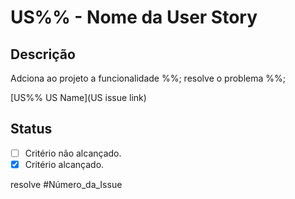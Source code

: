 # US%% - Nome da User Story
<!-- O que este pull request adiciona ao projeto? O que foi alterado?-->
## Descrição 
Adciona ao projeto a funcionalidade %%; resolve o problema %%;

<!-- Onde encontro a documentação da issue?-->
<!-- Ex: [Test Issue](https://github.com/fga-gpp-mds/2018.1-VoxPop-WebApp/issues/1)-->
[US%% US Name](US issue link) 

<!-- O que este pull request adiciona ao projeto? -->
## Status 
<!-- Ex:
- [x] 21/04 Validação correta de senha.
- [x] 20/04 Remover do administrador e adicionar ao usuário .
- [ ] DD/MM Confirmar sucesso da operação.
- [x] 19/04 Exibir popup correta ao usuário.
-->
- [ ] Critério não alcançado.
- [x] Critério alcançado.

<!-- Fecha a issue caso tenha sido finalizada(todos os critérios de aceitação alcançados)-->
<!-- ATENÇÃO!!! Apague essa linha caso não tenha finalizado a issue-->
<!-- ATENÇÃO!!! Confira se o número da issue resolvida é o da ISSUE NO GITHUB -->
<!-- Ex: resolve #1  -->
resolve #Número_da_Issue 
